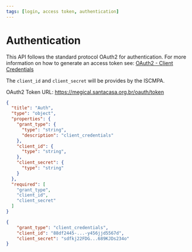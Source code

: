 ```yaml
---
tags: [login, access token, authentication]
---
```


# Authentication

This API follows the standard protocol OAuth2 for authentication.
For more information on how to generate an access token see: [OAuth2 - Client Credentials](https://www.oauth.com/oauth2-servers/access-tokens/client-credentials/)

The `client_id` and `client_secret` will be provides by the ISCMPA.

OAuth2 Token URL: https://megical.santacasa.org.br/oauth/token

<!--
type: tab
title: Schema
-->

```json json_schema
{
  "title": "Auth",
  "type": "object",
  "properties": {
    "grant_type": {
      "type": "string",
      "description": "client_credentials"
    },
    "client_id": {
      "type": "string",
    },
    "client_secret": {
      "type": "string"
    }    
  },
  "required": [
    "grant_type",
    "client_id",
    "client_secret"
  ]
}
```

<!--
type: tab
title: Example
-->

```json
{
    "grant_type": "client_credentials",
    "client_id": "88df2445-...-y456jjd5567d",
    "client_secret": "sdfkj22FDG...689KJDs234o"
}
```

<!-- type: tab-end -->